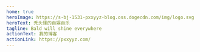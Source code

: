 ```yaml
---
home: true
heroImage: https://s-bj-1531-pxxyyz-blog.oss.dogecdn.com/img/logo.svg
heroText: 秃头怪的自娱自乐
tagline: Bald will shine everywhere
actionText: 我的博客
actionLink: https://pxxyyz.com/
---
```

<Footer/>